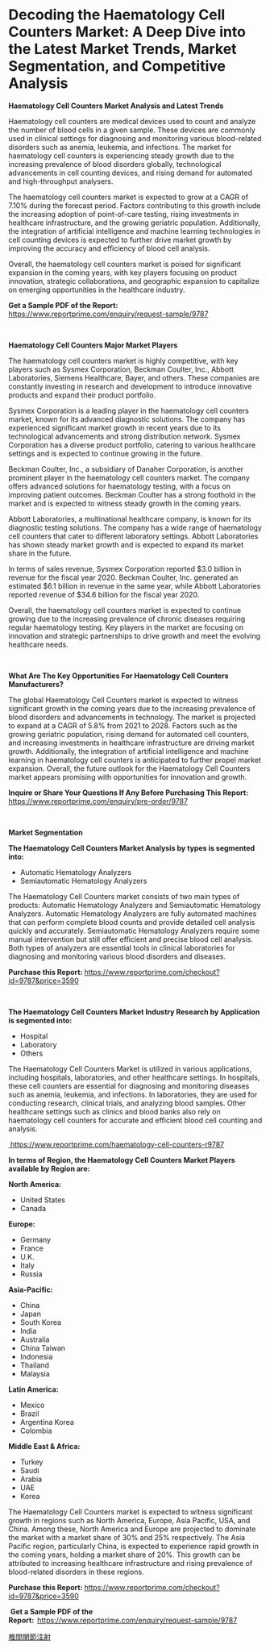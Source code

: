<p><h1>Decoding the Haematology Cell Counters Market: A Deep Dive into the Latest Market Trends, Market Segmentation, and Competitive Analysis</h1></p><p><strong>Haematology Cell Counters Market Analysis and Latest Trends</strong></p>
<p><p>Haematology cell counters are medical devices used to count and analyze the number of blood cells in a given sample. These devices are commonly used in clinical settings for diagnosing and monitoring various blood-related disorders such as anemia, leukemia, and infections. The market for haematology cell counters is experiencing steady growth due to the increasing prevalence of blood disorders globally, technological advancements in cell counting devices, and rising demand for automated and high-throughput analysers.</p><p>The haematology cell counters market is expected to grow at a CAGR of 7.10% during the forecast period. Factors contributing to this growth include the increasing adoption of point-of-care testing, rising investments in healthcare infrastructure, and the growing geriatric population. Additionally, the integration of artificial intelligence and machine learning technologies in cell counting devices is expected to further drive market growth by improving the accuracy and efficiency of blood cell analysis.</p><p>Overall, the haematology cell counters market is poised for significant expansion in the coming years, with key players focusing on product innovation, strategic collaborations, and geographic expansion to capitalize on emerging opportunities in the healthcare industry.</p></p>
<p><strong>Get a Sample PDF of the Report:&nbsp;</strong> <a href="https://www.reportprime.com/enquiry/request-sample/9787">https://www.reportprime.com/enquiry/request-sample/9787</a></p>
<p>&nbsp;</p>
<p><strong>Haematology Cell Counters Major Market Players</strong></p>
<p><p>The haematology cell counters market is highly competitive, with key players such as Sysmex Corporation, Beckman Coulter, Inc., Abbott Laboratories, Siemens Healthcare, Bayer, and others. These companies are constantly investing in research and development to introduce innovative products and expand their product portfolio.</p><p>Sysmex Corporation is a leading player in the haematology cell counters market, known for its advanced diagnostic solutions. The company has experienced significant market growth in recent years due to its technological advancements and strong distribution network. Sysmex Corporation has a diverse product portfolio, catering to various healthcare settings and is expected to continue growing in the future.</p><p>Beckman Coulter, Inc., a subsidiary of Danaher Corporation, is another prominent player in the haematology cell counters market. The company offers advanced solutions for haematology testing, with a focus on improving patient outcomes. Beckman Coulter has a strong foothold in the market and is expected to witness steady growth in the coming years.</p><p>Abbott Laboratories, a multinational healthcare company, is known for its diagnostic testing solutions. The company has a wide range of haematology cell counters that cater to different laboratory settings. Abbott Laboratories has shown steady market growth and is expected to expand its market share in the future.</p><p>In terms of sales revenue, Sysmex Corporation reported $3.0 billion in revenue for the fiscal year 2020. Beckman Coulter, Inc. generated an estimated $6.1 billion in revenue in the same year, while Abbott Laboratories reported revenue of $34.6 billion for the fiscal year 2020.</p><p>Overall, the haematology cell counters market is expected to continue growing due to the increasing prevalence of chronic diseases requiring regular haematology testing. Key players in the market are focusing on innovation and strategic partnerships to drive growth and meet the evolving healthcare needs.</p></p>
<p>&nbsp;</p>
<p><strong>What Are The Key Opportunities For Haematology Cell Counters Manufacturers?</strong></p>
<p><p>The global Haematology Cell Counters market is expected to witness significant growth in the coming years due to the increasing prevalence of blood disorders and advancements in technology. The market is projected to expand at a CAGR of 5.8% from 2021 to 2028. Factors such as the growing geriatric population, rising demand for automated cell counters, and increasing investments in healthcare infrastructure are driving market growth. Additionally, the integration of artificial intelligence and machine learning in haematology cell counters is anticipated to further propel market expansion. Overall, the future outlook for the Haematology Cell Counters market appears promising with opportunities for innovation and growth.</p></p>
<p><strong>Inquire or Share Your Questions If Any Before Purchasing This Report:</strong> <a href="https://www.reportprime.com/enquiry/pre-order/9787">https://www.reportprime.com/enquiry/pre-order/9787</a></p>
<p>&nbsp;</p>
<p><strong>Market Segmentation</strong></p>
<p><strong>The Haematology Cell Counters Market Analysis by types is segmented into:</strong></p>
<p><ul><li>Automatic Hematology Analyzers</li><li>Semiautomatic Hematology Analyzers</li></ul></p>
<p><p>The Haematology Cell Counters market consists of two main types of products: Automatic Hematology Analyzers and Semiautomatic Hematology Analyzers. Automatic Hematology Analyzers are fully automated machines that can perform complete blood counts and provide detailed cell analysis quickly and accurately. Semiautomatic Hematology Analyzers require some manual intervention but still offer efficient and precise blood cell analysis. Both types of analyzers are essential tools in clinical laboratories for diagnosing and monitoring various blood disorders and diseases.</p></p>
<p><strong>Purchase this Report:&nbsp;</strong><a href="https://www.reportprime.com/checkout?id=9787&price=3590">https://www.reportprime.com/checkout?id=9787&price=3590</a></p>
<p>&nbsp;</p>
<p><strong>The Haematology Cell Counters Market Industry Research by Application is segmented into:</strong></p>
<p><ul><li>Hospital</li><li>Laboratory</li><li>Others</li></ul></p>
<p><p>The Haematology Cell Counters Market is utilized in various applications, including hospitals, laboratories, and other healthcare settings. In hospitals, these cell counters are essential for diagnosing and monitoring diseases such as anemia, leukemia, and infections. In laboratories, they are used for conducting research, clinical trials, and analyzing blood samples. Other healthcare settings such as clinics and blood banks also rely on haematology cell counters for accurate and efficient blood cell counting and analysis.</p></p>
<p><a href="https://www.reportprime.com/haematology-cell-counters-r9787">&nbsp;https://www.reportprime.com/haematology-cell-counters-r9787</a></p>
<p><strong>In terms of Region, the Haematology Cell Counters Market Players available by Region are:</strong></p>
<p>
    <p> <strong> North America: </strong>
        <ul>
            <li>United States</li>
            <li>Canada</li>
        </ul>
        </p> 
    <p> <strong> Europe: </strong>
        <ul>
            <li>Germany</li>
            <li>France</li>
            <li>U.K.</li>
            <li>Italy</li>
            <li>Russia</li>
        </ul>
        </p> 
    <p> <strong> Asia-Pacific: </strong>
        <ul>
            <li>China</li>
            <li>Japan</li>
            <li>South Korea</li>
            <li>India</li>
            <li>Australia</li>
            <li>China Taiwan</li>
            <li>Indonesia</li>
            <li>Thailand</li>
            <li>Malaysia</li>
        </ul>
        </p> 
    <p> <strong> Latin America: </strong>
        <ul>
            <li>Mexico</li>
            <li>Brazil</li>
            <li>Argentina Korea</li>
            <li>Colombia</li>
        </ul>
        </p> 
    <p> <strong> Middle East & Africa: </strong>
        <ul>
            <li>Turkey</li>
            <li>Saudi</li>
            <li>Arabia</li>
            <li>UAE</li>
            <li>Korea</li>
        </ul>
    </p>
    </p>
<p><p>The Haematology Cell Counters market is expected to witness significant growth in regions such as North America, Europe, Asia Pacific, USA, and China. Among these, North America and Europe are projected to dominate the market with a market share of 30% and 25% respectively. The Asia Pacific region, particularly China, is expected to experience rapid growth in the coming years, holding a market share of 20%. This growth can be attributed to increasing healthcare infrastructure and rising prevalence of blood-related disorders in these regions.</p></p>
<p><strong>Purchase this Report: </strong><a href="https://www.reportprime.com/checkout?id=9787&price=3590">https://www.reportprime.com/checkout?id=9787&price=3590</a></p>
<p>&nbsp;<strong>Get a Sample PDF of the Report:&nbsp;&nbsp;</strong><a href="https://www.reportprime.com/enquiry/request-sample/9787">https://www.reportprime.com/enquiry/request-sample/9787</a></p>
<p><strong></strong></p>
<p><p><a href="https://github.com/oqoeusbvpadwjs08/Market-Research-Report-List-1/blob/main/689794123816.md">椎間関節注射</a></p></p>